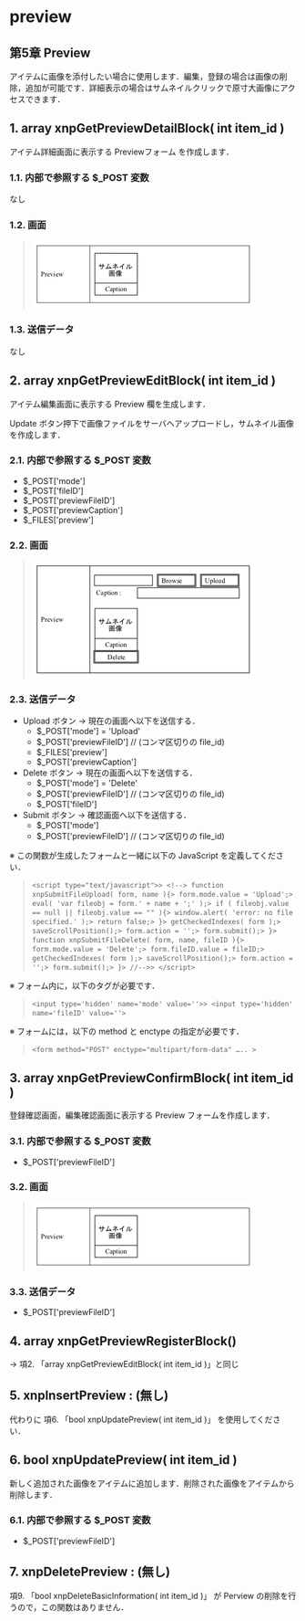 # preview

## 第5章 Preview <a id="5-preview"></a>

アイテムに画像を添付したい場合に使用します．編集，登録の場合は画像の削除，追加が可能です．詳細表示の場合はサムネイルクリックで原寸大画像にアクセスできます．

## 1. array xnpGetPreviewDetailBlock\( int item\_id \) <a id="1-array-xnpgetpreviewdetailblock-int-item-id"></a>

アイテム詳細画面に表示する Previewフォーム を作成します．

### 1.1. 内部で参照する $\_POST 変数 <a id="1-1-post"></a>

なし

### 1.2. 画面 <a id="1-2"></a>

> ![](../../../.gitbook/assets/xnpGetPreviewDetailBlock%20%282%29.gif)

### 1.3. 送信データ <a id="1-3"></a>

なし

## 2. array xnpGetPreviewEditBlock\( int item\_id \) <a id="2-array-xnpgetprevieweditblock-int-item-id"></a>

アイテム編集画面に表示する Preview 欄を生成します．

Update ボタン押下で画像ファイルをサーバヘアップロードし，サムネイル画像を作成します．

### 2.1. 内部で参照する $\_POST 変数 <a id="2-1-post"></a>

* $\_POST\['mode'\]
* $\_POST\['fileID'\]
* $\_POST\['previewFileID'\]
* $\_POST\['previewCaption'\]
* $\_FILES\['preview'\]

### 2.2. 画面 <a id="2-2"></a>

> ![](../../../.gitbook/assets/xnpGetPreviewEditBlock%20%282%29.gif)

### 2.3. 送信データ <a id="2-3"></a>

* Upload ボタン → 現在の画面へ以下を送信する．
  * $\_POST\['mode'\] = 'Upload'
  * $\_POST\['previewFileID'\] // \(コンマ区切りの file\_id\)
  * $\_FILES\['preview'\]
  * $\_POST\['previewCaption'\]
* Delete ボタン → 現在の画面へ以下を送信する．
  * $\_POST\['mode'\] = 'Delete'
  * $\_POST\['previewFileID'\] // \(コンマ区切りの file\_id\)
  * $\_POST\['fileID'\]
* Submit ボタン → 確認画面へ以下を送信する．
  * $\_POST\['mode'\]
  * $\_POST\['previewFileID'\] // \(コンマ区切りの file\_id\)

※ この関数が生成したフォームと一緒に以下の JavaScript を定義してください．

> ```text
> <script type="text/javascript">> <!--> function xnpSubmitFileUpload( form, name ){> form.mode.value = 'Upload';> eval( 'var fileobj = form.' + name + ';' );> if ( fileobj.value == null || fileobj.value == "" ){> window.alert( 'error: no file specified.' );> return false;> }> getCheckedIndexes( form );> saveScrollPosition();> form.action = '';> form.submit();> }> function xnpSubmitFileDelete( form, name, fileID ){> form.mode.value = 'Delete';> form.fileID.value = fileID;> getCheckedIndexes( form );> saveScrollPosition();> form.action = '';> form.submit();> }> //-->> </script>
> ```

※ フォーム内に，以下のタグが必要です．

> ```text
> <input type='hidden' name='mode' value=''>> <input type='hidden' name='fileID' value=''>
> ```

※ フォームには，以下の method と enctype の指定が必要です．

> ```text
> <form method="POST" enctype="multipart/form-data" ….. >
> ```

## 3. array xnpGetPreviewConfirmBlock\( int item\_id \) <a id="3-array-xnpgetpreviewconfirmblock-int-item-id"></a>

登録確認画面，編集確認画面に表示する Preview フォームを作成します．

### 3.1. 内部で参照する $\_POST 変数 <a id="3-1-post"></a>

* $\_POST\['previewFileID'\]

### 3.2. 画面 <a id="3-2"></a>

> ![](../../../.gitbook/assets/xnpGetPreviewConfirmBlock%20%282%29.gif)

### 3.3. 送信データ <a id="3-3"></a>

* $\_POST\['previewFileID'\]

## 4. array xnpGetPreviewRegisterBlock\(\) <a id="4-array-xnpgetpreviewregisterblock"></a>

→ 項2. 「array xnpGetPreviewEditBlock\( int item\_id \)」と同じ

## 5. xnpInsertPreview : \(無し\) <a id="5-xnpinsertpreview"></a>

代わりに 項6. 「bool xnpUpdatePreview\( int item\_id \)」 を使用してください．

## 6. bool xnpUpdatePreview\( int item\_id \) <a id="6-bool-xnpupdatepreview-int-item-id"></a>

新しく追加された画像をアイテムに追加します．削除された画像をアイテムから削除します．

### 6.1. 内部で参照する $\_POST 変数 <a id="6-1-post"></a>

* $\_POST\['previewFileID'\]

## 7. xnpDeletePreview : \(無し\) <a id="7-xnpdeletepreview"></a>

項9. 「bool xnpDeleteBasicInformation\( int item\_id \)」 が Perview の削除を行うので，この関数はありません．

